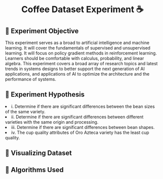<h1 align="center"> Coffee Dataset Experiment  ☕️ </h1>

<h2> 💠 Experiment Objective </h2>
<p> This experiment serves as a broad  to artificial intelligence and machine learning. It will cover the fundamentals of supervised and unsupervised learning. It will focus on policy gradient methods in reinforcement learning. Learners should be comfortable with calculus, probability, and linear algebra. This experiment covers a broad array of research topics and latest trends in systems designs to better support the next generation of AI applications, and applications of AI to optimize the architecture and the performance of systems. </p>


<h2> 💠 Experiment Hypothesis </h2>
<li> i.	Determine if there are significant differences between the bean sizes of the same variety. </li>
<li> ii.	Determine if there are significant differences between different varieties with the same origin and processing. </li>
<li> iii.	 Determine if there are significant differences between bean shapes. </li>
<li> iv.	The cup quality attributes of Oro Azteca variety has the least cup quality. </li>

<h2> 💠 Visualizing Dataset </h2>




<h2> 💠 Algorithms Used </h2>

